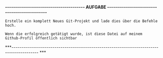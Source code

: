 **---------------------------------------- AUFGABE ----------------------------------------------**

`Erstelle ein komplett Neues Git-Projekt und lade dies über die Befehle hoch.`

`Wenn die erfolgreich getätigt wurde, ist diese Datei auf meinem Github-Profil öffentlich sichtbar`

***-------------------------------------------------------------------------------------------- ***